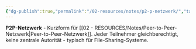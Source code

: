 ```yaml
---
{"dg-publish":true,"permalink":"/02-resources/notes/p2-p-netzwerk/","tags":["netzwerk/p2p","netzwerk/topologie"],"noteIcon":"","updated":"2025-09-05T10:12:31.074+02:00"}
---
```



**P2P-Netzwerk** - Kurzform für [[02 - RESOURCES/Notes/Peer-to-Peer-Netzwerk\|Peer-to-Peer-Netzwerk]].
Jeder Teilnehmer gleichberechtigt, keine zentrale Autorität - typisch für File-Sharing-Systeme.